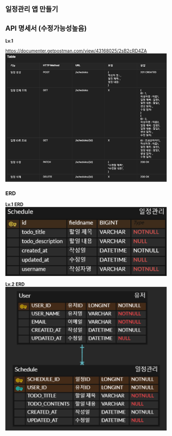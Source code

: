 ## 일정관리 앱 만들기


## API 명세서 (수정가능성높음)
**Lv.1**

https://documenter.getpostman.com/view/43168025/2sB2cRD4ZA
![img_2.png](img_2.png)

### ERD

**Lv.1** **ERD**
![img.png](img.png)

**Lv.2**  **ERD**
![img_4.png](img_4.png)